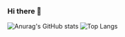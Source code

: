 ### Hi there 👋
![Anurag's GitHub stats](https://github-readme-stats.vercel.app/api?username=hye-on&show_icons=true&theme=dark)
![Top Langs](https://github-readme-stats.vercel.app/api/top-langs/?username=hye-on&layout=compact&theme=github_dark)
<!--
**hye-on/hye-on** is a ✨ _special_ ✨ repository because its `README.md` (this file) appears on your GitHub profile.

Here are some ideas to get you started:

- 🔭 I’m currently working on ...
- 🌱 I’m currently learning ...
- 👯 I’m looking to collaborate on ...
- 🤔 I’m looking for help with ...
- 💬 Ask me about ...
- 📫 How to reach me: ...
- 😄 Pronouns: ...
- ⚡ Fun fact: ...
-->
